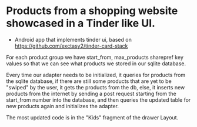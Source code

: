 Products from a shopping website showcased in a Tinder like UI.
==============================================================

* Android app that implements tinder ui, based on https://github.com/exctasy2/tinder-card-stack

For each product group we have start_from, max_products sharepref key values so that we can see
what products we stored in our sqlite database.

Every time our adapter needs to be initialized, it queries for products from the sqlite database,
if there are still some products that are yet to be "swiped" by the user, it gets the products from
the db, else, it inserts new products from the internet by sending a post request 
starting from the start_from number into the database, and then queries the updated table for new 
products again and initializes the adapter.  

The most updated code is in the "Kids" fragment of the drawer Layout.